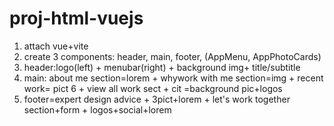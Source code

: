 # proj-html-vuejs

1. attach vue+vite
2. create 3 components: header, main, footer, (AppMenu, AppPhotoCards)
3. header:logo(left) + menubar(right) + background img+ title/subtitle
4. main: about me section=lorem + whywork with me section=img + recent work= pict 6 + view all work sect + cit =background pic+logos
5. footer=expert design advice + 3pict+lorem + let's work together section+form + logos+social+lorem
